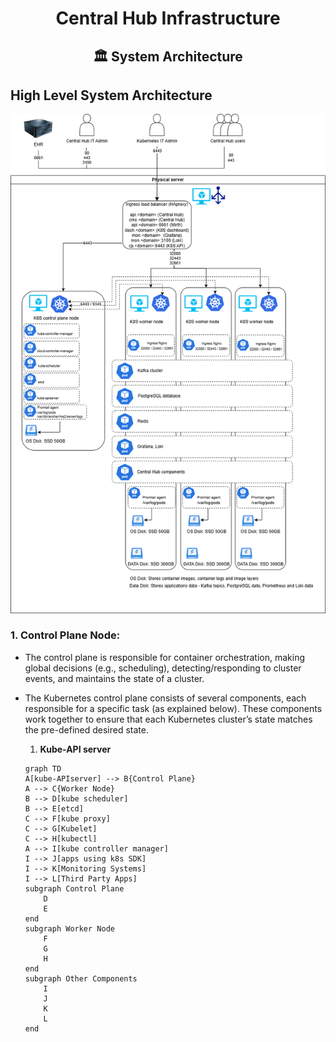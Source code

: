 <div align="center">
<h1>Central Hub Infrastructure</h1>
<h2> 🏛️ System Architecture </h2>
</div>

## High Level System Architecture

![k8s_infra](/Images/K8s_Infra.drawio.png)

  ### 1. **Control Plane Node**:

  - The control plane is responsible for container orchestration, making global decisions (e.g., scheduling), detecting/responding to cluster events, and maintains the state of a cluster.
  - The Kubernetes control plane consists of several components, each responsible for a specific task (as explained below). These components work together to ensure that each Kubernetes cluster’s state matches 
    the pre-defined desired state.
    1. **Kube-API server**

    ```mermaid
    graph TD
    A[kube-APIserver] --> B{Control Plane}
    A --> C{Worker Node}
    B --> D[kube scheduler]
    B --> E[etcd]
    C --> F[kube proxy]
    C --> G[Kubelet]
    C --> H[kubectl]
    A --> I[kube controller manager]
    I --> J[apps using k8s SDK]
    I --> K[Monitoring Systems]
    I --> L[Third Party Apps]
    subgraph Control Plane
        D
        E
    end
    subgraph Worker Node
        F
        G
        H
    end
    subgraph Other Components
        I
        J
        K
        L
    end
    ```

